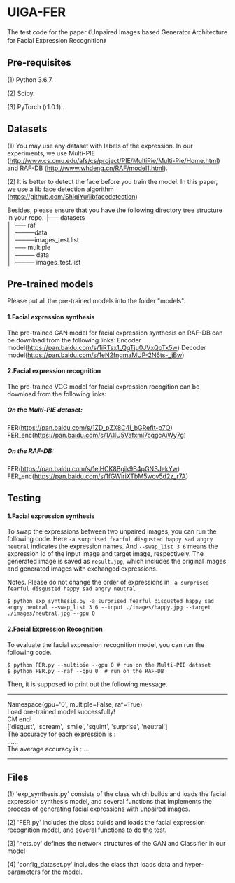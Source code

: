 # UIGA-FER
The test code for the paper 《Unpaired Images based Generator Architecture for Facial Expression Recognition》

## Pre-requisites
 (1) Python 3.6.7.
 
 (2) Scipy.
 
 (3) PyTorch (r1.0.1) .
 

##  Datasets
 (1) You may use any dataset with labels of the expression. In our experiments, we use Multi-PIE (http://www.cs.cmu.edu/afs/cs/project/PIE/MultiPie/Multi-Pie/Home.html) and RAF-DB (http://www.whdeng.cn/RAF/model1.html). 
 
 (2) It is better to detect the face before you train the model. In this paper, we use a lib face detection algorithm (https://github.com/ShiqiYu/libfacedetection)

Besides, please ensure that you have the following directory tree structure in your repo.
├── datasets<br/>
│   └── raf<br/>
│   ├────data<br/>
│       ├────images_test.list<br/>
│   └── multiple<br/>
│       ├──── data<br/>
│       ├──── images_test.list<br/>


## Pre-trained models

Please put all the pre-trained models into the folder "models".

#### 1.Facial expression synthesis
The pre-trained GAN model for facial expression synthesis on RAF-DB can be download from the following links:
Encoder model(https://pan.baidu.com/s/1iRTsx1_QgTju0JVxQoTx5w)
Decoder model(https://pan.baidu.com/s/1eN2fngmaMUP-2N6ts-_jBw)

#### 2.Facial expression recognition
The pre-trained VGG model for facial expression rocogition can be download from the following links:
##### On the Multi-PIE dataset:
FER(https://pan.baidu.com/s/1ZD_pZX8C4l_bGReflt-p7Q)
FER_enc(https://pan.baidu.com/s/1A1lU5Vafxml7cqgcAiWy7g)
##### On the RAF-DB:
FER(https://pan.baidu.com/s/1eiHCK8Bgik9B4pGNSJekYw)
FER_enc(https://pan.baidu.com/s/1fGWiriXTbM5wov5d2z_r7A)

## Testing
#### 1.Facial expression synthesis

To swap the expressions between two unpaired images, you can run the following code. Here `-a surprised fearful disgusted happy sad angry neutral` indicates the expression names. And `--swap_list 3 6` means the expression id of the input image and target image, respectively. The generated image is saved as `result.jpg`, which includes the original images and generated images with exchanged expressions.

Notes. Please do not change the order of expressions in `-a surprised fearful disgusted happy sad angry neutral`
```
$ python exp_synthesis.py -a surprised fearful disgusted happy sad angry neutral --swap_list 3 6 --input ./images/happy.jpg --target ./images/neutral.jpg --gpu 0
```

#### 2.Facial Expression Recognition

To evaluate the facial expression recognition model, you can run the following  code.
```
$ python FER.py --multipie --gpu 0 # run on the Multi-PIE dataset
$ python FER.py --raf --gpu 0  # run on the RAF-DB
```
Then, it is supposed to print out the following message.
****
Namespace(gpu='0', multiple=False, raf=True) <br/>
Load pre-trained model successfully! <br/>
CM end! <br/>
['disgust', 'scream', 'smile', 'squint', 'surprise', 'neutral'] <br/>
The accuracy for each expression is : <br/>
...... <br/>
The average accuracy is : ... <br/>
***

## Files
(1) 'exp_synthesis.py' consists of the class which builds and loads the facial expression synthesis model, and several functions that implements the process of generating facial expressions with unpaired images.

(2) 'FER.py' includes the class builds and loads the facial expression recognition model, and several functions to do the test.

(3) 'nets.py' defines the network structures of the GAN and Classifier in our model

(4) 'config_dataset.py' includes the class that loads data and hyper-parameters for the model.

